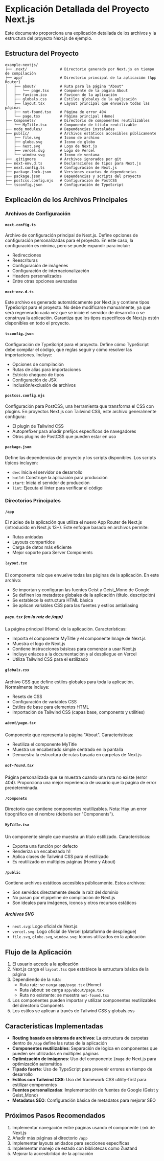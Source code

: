 # Explicación Detallada del Proyecto Next.js

Este documento proporciona una explicación detallada de los archivos y la estructura del proyecto Next.js de ejemplo.

## Estructura del Proyecto

```
example-nextjs/
├── .next/               # Directorio generado por Next.js en tiempo de compilación
├── app/                 # Directorio principal de la aplicación (App Router)
│   ├── about/           # Ruta para la página "About"
│   │   └── page.tsx     # Componente de la página About
│   ├── favicon.ico      # Favicon de la aplicación
│   ├── globals.css      # Estilos globales de la aplicación
│   ├── layout.tsx       # Layout principal que envuelve todas las páginas
│   ├── not-found.tsx    # Página de error 404
│   └── page.tsx         # Página principal (Home)
├── Componets/           # Directorio de componentes reutilizables
│   └── MyTitle.tsx      # Componente de título reutilizable
├── node_modules/        # Dependencias instaladas
├── public/              # Archivos estáticos accesibles públicamente
│   ├── file.svg         # Icono de archivo
│   ├── globe.svg        # Icono de globo
│   ├── next.svg         # Logo de Next.js
│   ├── vercel.svg       # Logo de Vercel
│   └── window.svg       # Icono de ventana
├── .gitignore           # Archivos ignorados por git
├── next-env.d.ts        # Declaraciones de tipos para Next.js
├── next.config.ts       # Configuración de Next.js
├── package-lock.json    # Versiones exactas de dependencias
├── package.json         # Dependencias y scripts del proyecto
├── postcss.config.mjs   # Configuración de PostCSS
└── tsconfig.json        # Configuración de TypeScript
```

## Explicación de los Archivos Principales

### Archivos de Configuración

#### `next.config.ts`

Archivo de configuración principal de Next.js. Define opciones de configuración personalizadas para el proyecto. En este caso, la configuración es mínima, pero se puede expandir para incluir:

- Redirecciones
- Reescrituras
- Configuración de imágenes
- Configuración de internacionalización
- Headers personalizados
- Entre otras opciones avanzadas

#### `next-env.d.ts`

Este archivo es generado automáticamente por Next.js y contiene tipos TypeScript para el proyecto. No debe modificarse manualmente, ya que será regenerado cada vez que se inicie el servidor de desarrollo o se construya la aplicación. Garantiza que los tipos específicos de Next.js estén disponibles en todo el proyecto.

#### `tsconfig.json`

Configuración de TypeScript para el proyecto. Define cómo TypeScript debe compilar el código, qué reglas seguir y cómo resolver las importaciones. Incluye:

- Opciones de compilación
- Rutas de alias para importaciones
- Estricto chequeo de tipos
- Configuración de JSX
- Inclusión/exclusión de archivos

#### `postcss.config.mjs`

Configuración para PostCSS, una herramienta que transforma el CSS con plugins. En proyectos Next.js con Tailwind CSS, este archivo generalmente configura:

- El plugin de Tailwind CSS
- Autoprefixer para añadir prefijos específicos de navegadores
- Otros plugins de PostCSS que pueden estar en uso

#### `package.json`

Define las dependencias del proyecto y los scripts disponibles. Los scripts típicos incluyen:

- `dev`: Inicia el servidor de desarrollo
- `build`: Construye la aplicación para producción
- `start`: Inicia el servidor de producción
- `lint`: Ejecuta el linter para verificar el código

### Directorios Principales

#### `/app`

El núcleo de la aplicación que utiliza el nuevo App Router de Next.js (introducido en Next.js 13+). Este enfoque basado en archivos permite:

- Rutas anidadas
- Layouts compartidos
- Carga de datos más eficiente
- Mejor soporte para Server Components

##### `layout.tsx`

El componente raíz que envuelve todas las páginas de la aplicación. En este archivo:

- Se importan y configuran las fuentes Geist y Geist_Mono de Google
- Se definen los metadatos globales de la aplicación (título, descripción)
- Se establece la estructura HTML básica
- Se aplican variables CSS para las fuentes y estilos antialiasing

##### `page.tsx` (en la raíz de /app)

La página principal (Home) de la aplicación. Características:

- Importa el componente MyTitle y el componente Image de Next.js
- Muestra el logo de Next.js
- Contiene instrucciones básicas para comenzar a usar Next.js
- Incluye enlaces a la documentación y al despliegue en Vercel
- Utiliza Tailwind CSS para el estilizado

##### `globals.css`

Archivo CSS que define estilos globales para toda la aplicación. Normalmente incluye:

- Resets de CSS
- Configuración de variables CSS
- Estilos de base para elementos HTML
- Importación de Tailwind CSS (capas base, components y utilities)

##### `about/page.tsx`

Componente que representa la página "About". Características:

- Reutiliza el componente MyTitle
- Muestra un encabezado simple centrado en la pantalla
- Demuestra la estructura de rutas basada en carpetas de Next.js

##### `not-found.tsx`

Página personalizada que se muestra cuando una ruta no existe (error 404). Proporciona una mejor experiencia de usuario que la página de error predeterminada.

#### `/Componets`

Directorio que contiene componentes reutilizables. Nota: Hay un error tipográfico en el nombre (debería ser "Components").

##### `MyTitle.tsx`

Un componente simple que muestra un título estilizado. Características:

- Exporta una función por defecto
- Renderiza un encabezado h1
- Aplica clases de Tailwind CSS para el estilizado
- Es reutilizado en múltiples páginas (Home y About)

#### `/public`

Contiene archivos estáticos accesibles públicamente. Estos archivos:

- Son servidos directamente desde la raíz del dominio
- No pasan por el pipeline de compilación de Next.js
- Son ideales para imágenes, iconos y otros recursos estáticos

##### Archivos SVG

- `next.svg`: Logo oficial de Next.js
- `vercel.svg`: Logo oficial de Vercel (plataforma de despliegue)
- `file.svg`, `globe.svg`, `window.svg`: Iconos utilizados en la aplicación

## Flujo de la Aplicación

1. El usuario accede a la aplicación
2. Next.js carga el `layout.tsx` que establece la estructura básica de la página
3. Dependiendo de la ruta:
   - Ruta raíz: se carga `app/page.tsx` (Home)
   - Ruta /about: se carga `app/about/page.tsx`
   - Ruta no existente: se muestra `not-found.tsx`
4. Los componentes pueden importar y utilizar componentes reutilizables del directorio Componets
5. Los estilos se aplican a través de Tailwind CSS y globals.css

## Características Implementadas

- **Routing basado en sistema de archivos**: La estructura de carpetas dentro de `/app` define las rutas de la aplicación
- **Componentes reutilizables**: Separación de lógica en componentes que pueden ser utilizados en múltiples páginas
- **Optimización de imágenes**: Uso del componente `Image` de Next.js para optimización automática
- **Tipado fuerte**: Uso de TypeScript para prevenir errores en tiempo de desarrollo
- **Estilos con Tailwind CSS**: Uso del framework CSS utility-first para estilizar componentes
- **Fuentes personalizadas**: Implementación de fuentes de Google (Geist y Geist_Mono)
- **Metadatos SEO**: Configuración básica de metadatos para mejorar SEO

## Próximos Pasos Recomendados

1. Implementar navegación entre páginas usando el componente `Link` de Next.js
2. Añadir más páginas al directorio `/app`
3. Implementar layouts anidados para secciones específicas
4. Implementar manejo de estado con bibliotecas como Zustand
5. Mejorar la accesibilidad de la aplicación
